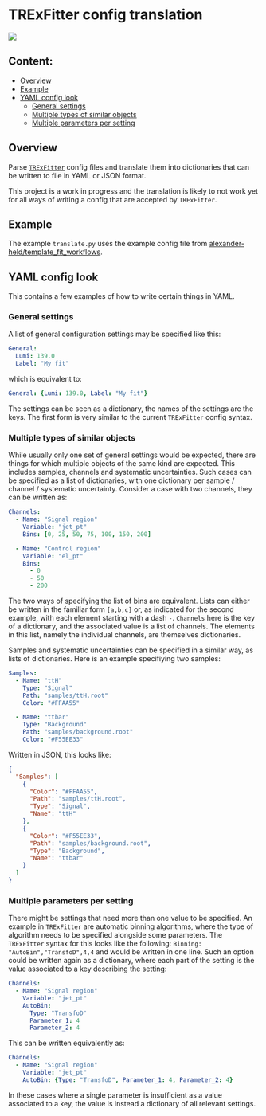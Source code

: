 # TRExFitter config translation
![](https://github.com/alexander-held/TRExFitter-config-translation/workflows/CI/badge.svg)

## Content:
- [Overview](#overview)
- [Example](#example)
- [YAML config look](#yaml-config-look)
  - [General settings](#general-settings)
  - [Multiple types of similar objects](#multiple-types-of-similar-objects)
  - [Multiple parameters per setting](#multiple-parameters-per-setting)

## Overview
Parse [`TRExFitter`](https://gitlab.cern.ch/TRExStats/TRExFitter) config files and translate them into dictionaries that can be written to file in YAML or JSON format.

This project is a work in progress and the translation is likely to not work yet for all ways of writing a config that are accepted by `TRExFitter`.

## Example
The example `translate.py` uses the example config file from [alexander-held/template_fit_workflows](https://github.com/alexander-held/template_fit_workflows).

## YAML config look
This contains a few examples of how to write certain things in YAML.

### General settings
A list of general configuration settings may be specified like this:
```YAML
General:
  Lumi: 139.0
  Label: "My fit"
```
which is equivalent to:
```YAML
General: {Lumi: 139.0, Label: "My fit"}
```
The settings can be seen as a dictionary, the names of the settings are the keys.
The first form is very similar to the current `TRExFitter` config syntax.

### Multiple types of similar objects
While usually only one set of general settings would be expected, there are things for which multiple objects of the same kind are expected.
This includes samples, channels and systematic uncertainties.
Such cases can be specified as a list of dictionaries, with one dictionary per sample / channel / systematic uncertainty.
Consider a case with two channels, they can be written as:
```YAML
Channels:
  - Name: "Signal region"
    Variable: "jet_pt"
    Bins: [0, 25, 50, 75, 100, 150, 200]

  - Name: "Control region"
    Variable: "el_pt"
    Bins:
      - 0
      - 50
      - 200
```
The two ways of specifying the list of bins are equivalent.
Lists can either be written in the familiar form `[a,b,c]` or, as indicated for the second example, with each element starting with a dash `-`.
`Channels` here is the key of a dictionary, and the associated value is a list of channels.
The elements in this list, namely the individual channels, are themselves dictionaries.

Samples and systematic uncertainties can be specified in a similar way, as lists of dictionaries.
Here is an example specifiying two samples:
```YAML
Samples:
  - Name: "ttH"
    Type: "Signal"
    Path: "samples/ttH.root"
    Color: "#FFAA55"

  - Name: "ttbar"
    Type: "Background"
    Path: "samples/background.root"
    Color: "#F55EE33"
```
Written in JSON, this looks like:
```JSON
{
  "Samples": [
    {
      "Color": "#FFAA55",
      "Path": "samples/ttH.root",
      "Type": "Signal",
      "Name": "ttH"
    },
    {
      "Color": "#F55EE33",
      "Path": "samples/background.root",
      "Type": "Background",
      "Name": "ttbar"
    }
  ]
}
```

### Multiple parameters per setting
There might be settings that need more than one value to be specified.
An example in `TRExFitter` are automatic binning algorithms, where the type of algorithm needs to be specified alongside some parameters.
The `TRExFitter` syntax for this looks like the following: `Binning: "AutoBin","TransfoD",4,4` and would be written in one line.
Such an option could be written again as a dictionary, where each part of the setting is the value associated to a key describing the setting:
```YAML
Channels:
  - Name: "Signal region"
    Variable: "jet_pt"
    AutoBin:
      Type: "TransfoD"
      Parameter_1: 4
      Parameter_2: 4
```
This can be written equivalently as:
```YAML
Channels:
  - Name: "Signal region"
    Variable: "jet_pt"
    AutoBin: {Type: "TransfoD", Parameter_1: 4, Parameter_2: 4}
```
In these cases where a single parameter is insufficient as a value associated to a key, the value is instead a dictionary of all relevant settings.